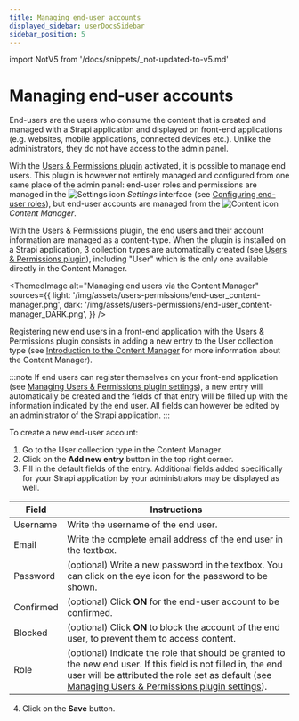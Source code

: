 ```yaml
---
title: Managing end-user accounts
displayed_sidebar: userDocsSidebar
sidebar_position: 5
---
```


import NotV5 from '/docs/snippets/_not-updated-to-v5.md'

# Managing end-user accounts

<NotV5/>

End-users are the users who consume the content that is created and managed with a Strapi application and displayed on front-end applications (e.g. websites, mobile applications, connected devices etc.). Unlike the administrators, they do not have access to the admin panel.

With the [Users & Permissions plugin](../plugins/strapi-plugins.md#users-permissions-plugin) activated, it is possible to manage end users. This plugin is however not entirely managed and configured from one same place of the admin panel: end-user roles and permissions are managed in the ![Settings icon](/img/assets/icons/settings.svg) _Settings_ interface (see [Configuring end-user roles](../users-roles-permissions/configuring-end-users-roles.md)), but end-user accounts are managed from the ![Content icon](/img/assets/icons/content.svg) _Content Manager_.

With the Users & Permissions plugin, the end users and their account information are managed as a content-type. When the plugin is installed on a Strapi application, 3 collection types are automatically created (see [Users & Permissions plugin](../plugins/strapi-plugins.md#users-permissions-plugin)), including "User" which is the only one available directly in the Content Manager.

<ThemedImage
  alt="Managing end users via the Content Manager"
  sources={{
    light: '/img/assets/users-permissions/end-user_content-manager.png',
    dark: '/img/assets/users-permissions/end-user_content-manager_DARK.png',
  }}
/>

Registering new end users in a front-end application with the Users & Permissions plugin consists in adding a new entry to the User collection type (see [Introduction to the Content Manager](/user-docs/content-manager) for more information about the Content Manager).

:::note
If end users can register themselves on your front-end application (see [Managing Users & Permissions plugin settings](../settings/configuring-users-permissions-plugin-settings.md)), a new entry will automatically be created and the fields of that entry will be filled up with the information indicated by the end user. All fields can however be edited by an administrator of the Strapi application.
:::

To create a new end-user account:

1. Go to the User collection type in the Content Manager.
2. Click on the **Add new entry** button in the top right corner.
3. Fill in the default fields of the entry. Additional fields added specifically for your Strapi application by your administrators may be displayed as well.

| Field     | Instructions    |
| --------- | ---------------------------- |
| Username  | Write the username of the end user.    |
| Email     | Write the complete email address of the end user in the textbox.   |
| Password  | (optional) Write a new password in the textbox. You can click on the eye icon for the password to be shown. |
| Confirmed | (optional) Click **ON** for the end-user account to be confirmed.                                           |
| Blocked   | (optional) Click **ON** to block the account of the end user, to prevent them to access content.            |
| Role      | (optional) Indicate the role that should be granted to the new end user. If this field is not filled in, the end user will be attributed the role set as default (see [Managing Users & Permissions plugin settings](../settings/configuring-users-permissions-plugin-settings.md)). |

4. Click on the **Save** button.
